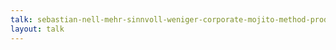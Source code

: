 ```yaml
---
talk: sebastian-nell-mehr-sinnvoll-weniger-corporate-mojito-method-produktentwicklung
layout: talk
---
```

